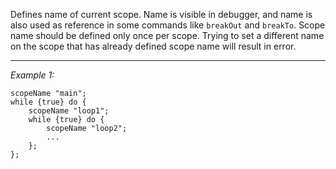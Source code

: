 Defines name of current scope. Name is visible in debugger, and name is also used as reference in some commands like `breakOut` and `breakTo`. Scope name should be defined only once per scope. Trying to set a different name on the scope that has already defined scope name will result in error.


---
*Example 1:*
```sqf
scopeName "main";
while {true} do {
	scopeName "loop1";
	while {true} do {
		scopeName "loop2";
		...
	};
};
```